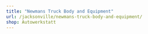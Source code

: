 ```yaml
---
title: "Newmans Truck Body and Equipment"
url: /jacksonville/newmans-truck-body-and-equipment/
shop: Autowerkstatt
---
```

